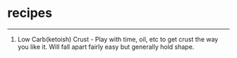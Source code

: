 # recipes
---
1. Low Carb(ketoish) Crust - Play with time, oil, etc to get crust the way you like it. Will fall apart fairly easy but generally hold shape.
